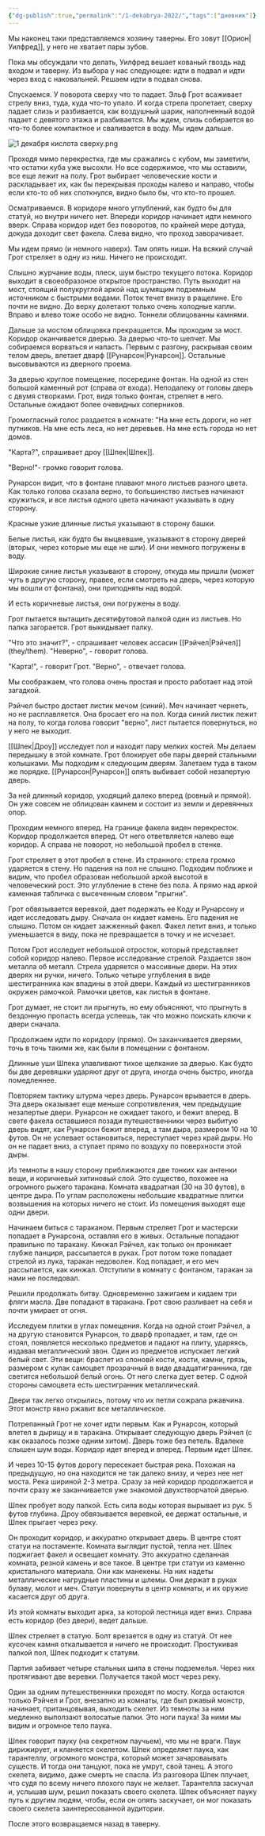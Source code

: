 ```yaml
---
{"dg-publish":true,"permalink":"/1-dekabrya-2022/","tags":["дневник"]}
---
```


Мы наконец таки представляемся хозяину таверны. Его зовут [[Орион\|Уилфред]], у него не хватает пары зубов. 

Пока мы обсуждали что делать, Уилфред вешает кованый гвоздь над входом и таверну. Из выбора у нас следующее: идти в подвал и идти через вход с наковальней. Решаем идти в подвал снова.

Спускаемся. У поворота сверху что то падает. Эльф Грот всаживает стрелу вниз, туда, куда что-то упало. И когда стрела пролетает, сверху падает слизь и разбивается, как воздушный шарик, наполненный водой падает с девятого этажа и разбивается. Мы ждем, слизь собирается во что-то более компактное и сваливается в воду. Мы идем дальше.

![1 декабря кислота сверху.png](/img/user/media/1%20%D0%B4%D0%B5%D0%BA%D0%B0%D0%B1%D1%80%D1%8F%20%D0%BA%D0%B8%D1%81%D0%BB%D0%BE%D1%82%D0%B0%20%D1%81%D0%B2%D0%B5%D1%80%D1%85%D1%83.png)

Проходя мимо перекрестка, где мы сражались с кубом, мы заметили, что остатки куба уже высохли. Но все содержимое, что мы оставили, все еще лежит на полу. Грот выбирает человеческие кости и раскладывает их, как бы перекрывая проходы налево и направо, чтобы если кто-то об них споткнулся, видно было бы, что кто-то прошел.

Осматриваемся. В коридоре много углублений, как будто бы для статуй, но внутри ничего нет. Впереди коридор начинает идти немного вверх. Справа коридор идет без поворотов, по крайней мере дотуда, докуда доходит свет факела. Слева видно, что проход заворачивает.

Мы идем прямо (и немного наверх). Там опять ниши. На всякий случай Грот стреляет в одну из ниш. Ничего не происходит.

Слышно журчание воды, плеск, шум быстро текущего потока. Коридор выходит в своеобразоное открытое пространство. Путь выходит на мост, стоящий полукруглой аркой над шумящим подземным источником с быстрыми водами. Поток течет внизу в ращелине. Его почти не видно. До верху долетают только очень холодные капли. Вправо и влево тоже особо не видно. Тоннели облицованны камнями.

Дальше за мостом облицовка прекращается. Мы проходим за мост. Коридор оканчивается дверью. За дверью что-то шепчет. Мы собираемся ворваться и напасть. Первым с разгону, раскрывая своим телом дверь, влетает дварф [[Рунарсон\|Рунарсон]]. Остальные высовываются из дверного проема. 

За дверью круглое помещение, посередине фонтан. На одной из стен большой каменный рот (справа от входа). Неподалеку от головы дверь с двумя створками. Грот, видя только фонтан, стреляет в него. Остальные ожидают более очевидных соперников.

Громогласный голос раздается в комнате: "На мне есть дороги, но нет путников. На мне есть леса, но нет деревьев. На мне есть города но нет домов.

"Карта?", спрашивает дроу [[Шпек\|Шпек]].

"Верно!"- громко говорит голова.

Рунарсон видит, что в фонтане плавают много листьев разного цвета. Как только голова сказала верно, то большинство листьев начинают кружиться, и все листья одного цвета начинают указывать в одну сторону.

Красные узкие длинные листья указывают в сторону башки.

Белые листья, как будто бы выцвевшие, указывают в сторону дверей (вторых, через которые мы еще не шли). И они немного погружены в воду.

Широкие синие листья указывают в сторону, откуда мы пришли (может чуть в другую сторону, правее, если смотреть на дверь, через которую мы вошли от фонтана), они приподняты над водой.

И есть коричневые листья, они погружены в воду. 

<style> .container {font-family: sans-serif; text-align: center;} .button-wrapper button {z-index: 1;height: 40px; width: 100px; margin: 10px;padding: 5px;} .excalidraw .App-menu_top .buttonList { display: flex;} .excalidraw-wrapper { height: 800px; margin: 50px; position: relative;} :root[dir="ltr"] .excalidraw .layer-ui__wrapper .zen-mode-transition.App-menu_bottom--transition-left {transform: none;} </style><script src="https://cdn.jsdelivr.net/npm/react@17/umd/react.production.min.js"></script><script src="https://cdn.jsdelivr.net/npm/react-dom@17/umd/react-dom.production.min.js"></script><script type="text/javascript" src="https://cdn.jsdelivr.net/npm/@excalidraw/excalidraw@0/dist/excalidraw.production.min.js"></script><div id="комната_с_фонтаном_и_лицомexcalidraw.md1"></div><script>(function(){const InitialData={"type":"excalidraw","version":2,"source":"https://github.com/zsviczian/obsidian-excalidraw-plugin/releases/tag/2.0.16","elements":[{"type":"ellipse","version":219,"versionNonce":1492167325,"isDeleted":false,"id":"8664RiWIOQjkC08qlhVL8","fillStyle":"solid","strokeWidth":2,"strokeStyle":"solid","roughness":1,"opacity":100,"angle":0,"x":-185,"y":-209.71875,"strokeColor":"#1e1e1e","backgroundColor":"transparent","width":292,"height":293,"seed":484390771,"groupIds":[],"frameId":null,"roundness":{"type":2},"boundElements":[],"updated":1703159960779,"link":null,"locked":false},{"type":"freedraw","version":232,"versionNonce":1914711005,"isDeleted":false,"id":"WLknqks968ukRpfBISxRy","fillStyle":"solid","strokeWidth":0.5,"strokeStyle":"solid","roughness":1,"opacity":100,"angle":0,"x":-45,"y":-226.71875,"strokeColor":"#1e1e1e","backgroundColor":"transparent","width":103,"height":39,"seed":1358239923,"groupIds":[],"frameId":null,"roundness":null,"boundElements":[],"updated":1703160135280,"link":null,"locked":false,"points":[[0,0],[-1,0],[-2,0],[-4,0],[-5,0],[-6,0],[-8,0],[-9,0],[-10,0],[-11,0],[-12,0],[-13,0],[-14,0],[-15,0],[-16,0],[-17,0],[-18,0],[-19,0],[-20,0],[-21,0],[-22,0],[-23,0],[-24,0],[-25,0],[-25,1],[-25,2],[-26,2],[-26,3],[-26,4],[-27,5],[-27,6],[-28,6],[-28,7],[-29,7],[-29,9],[-30,10],[-30,11],[-31,12],[-31,13],[-32,14],[-33,15],[-33,17],[-33,18],[-34,19],[-34,20],[-34,21],[-34,22],[-34,23],[-34,24],[-34,25],[-34,26],[-34,27],[-34,28],[-34,30],[-34,31],[-34,32],[-33,32],[-33,33],[-33,34],[-32,34],[-31,35],[-30,35],[-28,36],[-27,36],[-26,36],[-25,37],[-24,37],[-23,38],[-21,38],[-20,38],[-19,38],[-17,38],[-16,38],[-14,38],[-13,38],[-12,38],[-10,38],[-7,38],[-5,38],[-3,38],[-1,38],[0,38],[1,38],[2,38],[3,38],[4,38],[5,38],[6,38],[8,39],[9,39],[10,39],[11,39],[12,39],[14,39],[16,39],[17,39],[18,39],[19,39],[20,39],[21,39],[22,39],[24,39],[25,39],[26,39],[27,39],[28,39],[29,39],[30,39],[31,39],[32,39],[33,39],[35,39],[36,39],[37,39],[38,39],[40,39],[41,39],[42,39],[43,39],[44,39],[45,39],[46,39],[47,39],[48,39],[49,39],[50,39],[51,39],[52,39],[53,39],[54,39],[55,39],[56,39],[57,39],[58,39],[59,39],[60,39],[60,38],[61,37],[62,36],[63,35],[64,34],[65,33],[65,32],[66,31],[66,30],[67,30],[68,28],[68,27],[68,26],[69,26],[69,25],[69,24],[69,23],[69,22],[69,21],[69,20],[69,19],[69,18],[69,17],[69,16],[69,15],[69,14],[68,14],[67,13],[66,12],[66,11],[65,11],[65,10],[63,10],[62,10],[60,9],[59,8],[58,8],[57,8],[56,8],[55,8],[54,8],[53,7],[52,7],[51,7],[50,6],[49,6],[48,6],[47,5],[46,5],[46,4],[44,4],[43,4],[42,4],[41,4],[40,3],[38,3],[37,3],[36,2],[34,1],[32,1],[31,1],[29,0],[28,0],[27,0],[26,0],[25,0],[24,0],[23,0],[22,0],[20,0],[19,0],[18,0],[17,0],[16,0],[15,0],[13,0],[12,0],[11,0],[10,0],[7,0],[6,0],[5,0],[3,0],[2,0],[0,0],[-1,0],[-2,1],[-3,2],[-4,2],[-4,3],[-6,3],[-6,4],[0,0]],"lastCommittedPoint":null,"simulatePressure":true,"pressures":[]},{"type":"freedraw","version":27,"versionNonce":726416691,"isDeleted":false,"id":"lDcz1flAua2KPfhlFpHri","fillStyle":"solid","strokeWidth":0.5,"strokeStyle":"solid","roughness":1,"opacity":100,"angle":0,"x":-29,"y":-224.71875,"strokeColor":"#1e1e1e","backgroundColor":"transparent","width":2,"height":39,"seed":1668815891,"groupIds":[],"frameId":null,"roundness":null,"boundElements":[],"updated":1703160133035,"link":null,"locked":false,"points":[[0,0],[-1,0],[-1,1],[-1,4],[-1,5],[-1,8],[-1,10],[-1,11],[-1,13],[-1,16],[-1,17],[-1,20],[-1,22],[0,23],[1,26],[1,28],[1,29],[1,31],[1,32],[1,34],[1,35],[1,36],[1,38],[1,39],[1,39]],"lastCommittedPoint":null,"simulatePressure":true,"pressures":[]},{"type":"freedraw","version":180,"versionNonce":2123394749,"isDeleted":false,"id":"o09sPKiVKoBI-RekXqayY","fillStyle":"solid","strokeWidth":0.5,"strokeStyle":"solid","roughness":1,"opacity":100,"angle":0,"x":-128,"y":-175.71875,"strokeColor":"#1e1e1e","backgroundColor":"transparent","width":81,"height":96,"seed":1038953043,"groupIds":[],"frameId":null,"roundness":null,"boundElements":[],"updated":1703160129113,"link":null,"locked":false,"points":[[0,0],[1,0],[2,0],[2,-2],[3,-3],[3,-4],[4,-5],[4,-6],[4,-7],[5,-8],[5,-9],[6,-10],[6,-11],[6,-12],[6,-13],[6,-14],[6,-15],[6,-16],[6,-17],[6,-19],[6,-20],[6,-21],[6,-22],[6,-23],[6,-24],[6,-25],[6,-26],[6,-28],[6,-29],[6,-30],[6,-31],[5,-31],[5,-32],[4,-32],[3,-32],[1,-33],[0,-33],[-1,-34],[-3,-34],[-4,-34],[-6,-34],[-8,-34],[-10,-34],[-11,-34],[-12,-34],[-14,-34],[-15,-34],[-16,-34],[-16,-33],[-17,-33],[-18,-33],[-19,-32],[-20,-31],[-22,-30],[-23,-29],[-24,-28],[-26,-27],[-26,-26],[-27,-25],[-28,-25],[-29,-24],[-30,-24],[-31,-23],[-32,-22],[-33,-22],[-33,-21],[-34,-21],[-35,-20],[-36,-20],[-37,-18],[-38,-18],[-38,-17],[-39,-17],[-40,-16],[-41,-15],[-41,-14],[-42,-13],[-43,-12],[-44,-11],[-44,-10],[-45,-9],[-46,-9],[-47,-7],[-49,-6],[-50,-4],[-51,-4],[-52,-3],[-52,-1],[-53,-1],[-54,0],[-55,1],[-55,2],[-57,3],[-57,4],[-58,5],[-60,7],[-61,8],[-61,9],[-62,9],[-62,10],[-64,12],[-64,13],[-66,14],[-67,16],[-67,17],[-68,18],[-68,19],[-68,20],[-69,20],[-69,21],[-70,21],[-70,22],[-70,23],[-70,24],[-71,25],[-71,27],[-71,29],[-72,30],[-72,31],[-72,32],[-72,33],[-73,34],[-74,35],[-74,36],[-74,37],[-74,38],[-74,39],[-74,40],[-75,41],[-75,42],[-75,43],[-75,44],[-75,45],[-75,46],[-75,47],[-75,48],[-75,49],[-75,50],[-75,51],[-73,52],[-73,54],[-72,54],[-72,55],[-71,55],[-71,56],[-70,56],[-69,57],[-68,58],[-67,58],[-65,59],[-64,59],[-63,60],[-62,60],[-61,61],[-60,61],[-58,61],[-58,62],[-57,62],[-55,62],[-54,62],[-53,62],[-52,62],[-51,62],[-50,62],[-49,62],[-48,62],[-47,62],[-46,62],[-45,62],[-44,62],[-43,62],[-42,62],[-42,61],[-41,61],[-40,60],[-39,60],[-38,60],[-38,60]],"lastCommittedPoint":null,"simulatePressure":true,"pressures":[]},{"type":"freedraw","version":199,"versionNonce":262677171,"isDeleted":false,"id":"12O8SFlANIPAUbH9kPlk5","fillStyle":"solid","strokeWidth":0.5,"strokeStyle":"solid","roughness":1,"opacity":100,"angle":0,"x":-193,"y":-50.71875,"strokeColor":"#1e1e1e","backgroundColor":"transparent","width":58,"height":80,"seed":1731740979,"groupIds":[],"frameId":null,"roundness":null,"boundElements":[],"updated":1703160146435,"link":null,"locked":false,"points":[[0,0],[-1,0],[-2,0],[-2,1],[-3,3],[-4,4],[-5,5],[-5,6],[-5,8],[-6,9],[-6,10],[-6,11],[-7,13],[-8,15],[-9,17],[-9,19],[-10,21],[-10,23],[-10,24],[-10,25],[-10,26],[-10,28],[-10,30],[-10,32],[-10,34],[-10,36],[-10,38],[-10,41],[-9,43],[-9,44],[-8,45],[-7,46],[-7,47],[-6,48],[-5,50],[-4,51],[-3,52],[-2,53],[-1,54],[0,55],[1,55],[2,56],[3,57],[4,58],[5,58],[6,59],[7,60],[8,61],[10,62],[11,63],[11,64],[12,65],[14,66],[15,67],[15,68],[16,68],[17,69],[18,69],[18,70],[19,70],[19,71],[20,72],[21,72],[21,73],[22,73],[22,74],[23,74],[23,75],[24,76],[25,76],[25,77],[26,77],[27,78],[28,78],[29,78],[30,79],[31,79],[32,79],[33,80],[34,80],[35,80],[36,80],[37,80],[38,80],[39,80],[40,80],[41,80],[42,79],[43,79],[44,78],[45,78],[46,77],[47,75],[47,74],[48,73],[48,71],[48,70],[48,68],[48,67],[48,65],[48,64],[48,63],[48,62],[48,61],[48,60],[48,59],[48,57],[48,56],[47,55],[47,54],[47,53],[46,51],[45,50],[45,49],[44,48],[44,46],[43,45],[42,44],[41,42],[40,40],[40,39],[40,38],[39,37],[38,36],[38,35],[37,34],[37,33],[37,31],[36,30],[35,28],[35,27],[34,26],[34,25],[33,23],[33,22],[32,21],[31,20],[31,18],[30,18],[30,17],[30,16],[29,15],[28,15],[28,14],[27,14],[27,13],[26,12],[25,11],[24,10],[23,9],[22,9],[21,7],[20,7],[19,7],[18,6],[16,5],[15,5],[14,3],[13,3],[12,3],[11,2],[10,2],[8,2],[8,1],[7,1],[6,1],[5,1],[4,1],[3,1],[2,1],[1,1],[0,1],[0,0]],"lastCommittedPoint":null,"simulatePressure":true,"pressures":[]},{"type":"freedraw","version":51,"versionNonce":1349848669,"isDeleted":false,"id":"w-SCaQEAVHn5ekokvvefD","fillStyle":"solid","strokeWidth":0.5,"strokeStyle":"solid","roughness":1,"opacity":100,"angle":0,"x":-151,"y":-11.71875,"strokeColor":"#1e1e1e","backgroundColor":"transparent","width":37,"height":21,"seed":1912106387,"groupIds":[],"frameId":null,"roundness":null,"boundElements":[],"updated":1703160148265,"link":null,"locked":false,"points":[[0,0],[-1,0],[-2,0],[-4,0],[-8,2],[-9,3],[-11,4],[-13,5],[-14,6],[-15,6],[-16,7],[-18,8],[-20,10],[-22,11],[-23,13],[-25,14],[-26,15],[-26,16],[-28,16],[-29,17],[-30,17],[-32,19],[-34,20],[-36,21],[-37,21],[-37,21]],"lastCommittedPoint":null,"simulatePressure":true,"pressures":[]},{"type":"arrow","version":49,"versionNonce":2075124893,"isDeleted":false,"id":"_fl5ned50x4g8W4z2OFok","fillStyle":"solid","strokeWidth":2,"strokeStyle":"solid","roughness":1,"opacity":100,"angle":0,"x":-60,"y":-78.71875,"strokeColor":"#e03131","backgroundColor":"transparent","width":69,"height":60,"seed":1678414195,"groupIds":[],"frameId":null,"roundness":{"type":2},"boundElements":[],"updated":1703160171366,"link":null,"locked":false,"startBinding":null,"endBinding":null,"lastCommittedPoint":null,"startArrowhead":null,"endArrowhead":"arrow","points":[[0,0],[-69,-60]]},{"type":"arrow","version":40,"versionNonce":999323613,"isDeleted":false,"id":"k-BfrcE8mB2ZTIxbavpfy","fillStyle":"solid","strokeWidth":2,"strokeStyle":"solid","roughness":1,"opacity":100,"angle":0,"x":-12,"y":-87.71875,"strokeColor":"#1971c2","backgroundColor":"transparent","width":40,"height":97,"seed":323553501,"groupIds":[],"frameId":null,"roundness":{"type":2},"boundElements":[],"updated":1703160167207,"link":null,"locked":false,"startBinding":null,"endBinding":null,"lastCommittedPoint":null,"startArrowhead":null,"endArrowhead":"arrow","points":[[0,0],[40,-97]]},{"type":"arrow","version":45,"versionNonce":1602010109,"isDeleted":false,"id":"rUpkvl0p_D_-kDKksbREX","fillStyle":"solid","strokeWidth":2,"strokeStyle":"solid","roughness":1,"opacity":100,"angle":0,"x":-1,"y":-57.71875,"strokeColor":"#f08c00","backgroundColor":"transparent","width":86,"height":18,"seed":1902788915,"groupIds":[],"frameId":null,"roundness":{"type":2},"boundElements":[],"updated":1703160205365,"link":null,"locked":false,"startBinding":{"elementId":"EAsXZGC6Xx2UZQxliEq_F","focus":0.17578267269808243,"gap":1.1560789388870774},"endBinding":null,"lastCommittedPoint":null,"startArrowhead":null,"endArrowhead":"arrow","points":[[0,0],[86,18]]},{"type":"arrow","version":43,"versionNonce":286893885,"isDeleted":false,"id":"PdrB2xQWrajqG-3F4g0oJ","fillStyle":"solid","strokeWidth":2,"strokeStyle":"solid","roughness":1,"opacity":30,"angle":0,"x":-82,"y":-60.71875,"strokeColor":"#1e1e1e","backgroundColor":"transparent","width":66,"height":48,"seed":100852541,"groupIds":[],"frameId":null,"roundness":{"type":2},"boundElements":[],"updated":1703160188918,"link":null,"locked":false,"startBinding":null,"endBinding":null,"lastCommittedPoint":null,"startArrowhead":null,"endArrowhead":"arrow","points":[[0,0],[-66,48]]},{"type":"ellipse","version":88,"versionNonce":1227075891,"isDeleted":false,"id":"EAsXZGC6Xx2UZQxliEq_F","fillStyle":"solid","strokeWidth":2,"strokeStyle":"solid","roughness":1,"opacity":100,"angle":0,"x":-91,"y":-111.71875,"strokeColor":"#1971c2","backgroundColor":"transparent","width":93,"height":76,"seed":1277693331,"groupIds":[],"frameId":null,"roundness":{"type":2},"boundElements":[{"id":"rUpkvl0p_D_-kDKksbREX","type":"arrow"}],"updated":1703160158287,"link":null,"locked":false},{"type":"text","version":81,"versionNonce":1980220829,"isDeleted":false,"id":"niMS2Ebn","fillStyle":"solid","strokeWidth":2,"strokeStyle":"solid","roughness":1,"opacity":100,"angle":0,"x":-285.5,"y":-208.21875,"strokeColor":"#1e1e1e","backgroundColor":"transparent","width":80.947265625,"height":45,"seed":1861598653,"groupIds":[],"frameId":null,"roundness":null,"boundElements":[],"updated":1703160125136,"link":null,"locked":false,"fontSize":36,"fontFamily":1,"text":"Лицо","rawText":"Лицо","textAlign":"left","verticalAlign":"top","containerId":null,"originalText":"Лицо","lineHeight":1.25,"baseline":32}],"appState":{"theme":"dark","viewBackgroundColor":"#ffffff","currentItemStrokeColor":"#f08c00","currentItemBackgroundColor":"transparent","currentItemFillStyle":"solid","currentItemStrokeWidth":0.5,"currentItemStrokeStyle":"solid","currentItemRoughness":1,"currentItemOpacity":30,"currentItemFontFamily":1,"currentItemFontSize":36,"currentItemTextAlign":"left","currentItemStartArrowhead":null,"currentItemEndArrowhead":"arrow","scrollX":348.4083557128906,"scrollY":266.882568359375,"zoom":{"value":2},"currentItemRoundness":"round","gridSize":null,"gridColor":{"Bold":"#C9C9C9FF","Regular":"#EDEDEDFF"},"currentStrokeOptions":null,"previousGridSize":null,"frameRendering":{"enabled":true,"clip":true,"name":true,"outline":true}},"files":{}};InitialData.scrollToContent=true;App=()=>{const e=React.useRef(null),t=React.useRef(null),[n,i]=React.useState({width:void 0,height:void 0});return React.useEffect(()=>{i({width:t.current.getBoundingClientRect().width,height:t.current.getBoundingClientRect().height});const e=()=>{i({width:t.current.getBoundingClientRect().width,height:t.current.getBoundingClientRect().height})};return window.addEventListener("resize",e),()=>window.removeEventListener("resize",e)},[t]),React.createElement(React.Fragment,null,React.createElement("div",{className:"excalidraw-wrapper",ref:t},React.createElement(ExcalidrawLib.Excalidraw,{ref:e,width:n.width,height:n.height,initialData:InitialData,viewModeEnabled:!0,zenModeEnabled:!0,gridModeEnabled:!1})))},excalidrawWrapper=document.getElementById("комната_с_фонтаном_и_лицомexcalidraw.md1");ReactDOM.render(React.createElement(App),excalidrawWrapper);})();</script>

Грот пытается вытащить десятифутовой палкой один из листьев. Но палка загорается. Грот выкидывает палку. 

"Что это значит?", - спрашивает человек ассасин [[Рэйчел\|Рэйчел]] (they/them).
"Неверно", - говорит голова.

"Карта!", - говорит Грот.
"Верно", - отвечает голова.

Мы соображаем, что голова очень простая и просто работает над этой загадкой.

Рэйчел быстро достает листик мечом (синий). Меч начинает чернеть, но не расплавляется. Она бросает его на пол. Когда синий листик лежит на полу, то когда голова говорит "верно", лист пытается повернуться, но у него не выходит.

[[Шпек\|Дроу]] исследует пол и находит пару мелких костей. Мы делаем передышку в этой комнате. Грот блокирует обе пары дверей стальными колышками. Мы подходим к следующим дверям. Залетаем туда в таком же порядке. [[Рунарсон\|Рунарсон]] опять выбивает собой незапертую дверь.

За ней длинный коридор, уходящий далеко вперед (ровный и прямой). Он уже совсем не облицован камнем и состоит из земли и деревянных опор.

Проходим немного вперед. На границе факела виден перекресток. Коридор продолжается вперед. От него ответвляется налево еще коридор. А справа не поворот, но небольшой пробел в стенке.

Грот стреляет в этот пробел в стене. Из странного: стрела громко ударяется в стену. Но падения на пол не слышно. Подходим поближе и видим, что пробел образован небольшой аркой высотой в человеческий рост. Это углубление в стене без пола. А прямо над аркой каменная табличка с высеченным словом "прыгни".

Грот обвязывается веревкой, дает подержать ее Коду и Рунарсону и идет исследовать дыру. Сначала он кидает камень. Его падения не слышно. Потом он кидает зажженный факел. Факел летит вниз, и только уменьшается в виду, пока не превращается в точку и не исчезает.

Потом Грот исследует небольшой отросток, который представляет собой коридор налево. Первое исследование стрелой. Раздается звон металла об металл. Стрела ударяется о массивные двери. На этих дверях ни ручки, ничего. Только четыре углубления в виде шестигранника как впадины в этой двери. Каждый из шестигранников окружен рамочкой. Рамочки цветов, как листья в фонтане.

Грот думает, не стоит ли прыгнуть, но ему объясняют, что прыгнуть в бездонную пропасть всегда успеешь, так что можно поискать ключи к двери сначала.

Продолжаем идти по коридору (прямо). Он заканчивается дверями, точь в точь такими же, как были в помещении с фонтаном.

Длинные уши Шпека улавливают тихое щелкание за дверью. Как будто бы две деревяшки ударяют друг от друга, иногда очень быстро, иногда помедленнее.

Повторяем тактику штурма через дверь. Рунарсон врывается в дверь. Эта дверь оказывает еще меньше сопротивления, чем предыдущие незапертые двери. Рунарсон не ожидает такого, и бежит вперед. В свете факела оставшиеся позади путешественники через выбитую дверь видят, как Рунарсон бежит вперед, а там дыра, размером 10 на 10 футов. Он не успевает остановиться, переступает через край дыры. Но он не падает вниз, а ступает прямо по воздуху по поверхности этой дыры. 

Из темноты в нашу сторону приближаются две тонких как антенки вещи, и коричневый хитиновый слой. Это существо, похожее на огромного рыжего таракана. Комната квадратная (30 на 30 футов), в центре дыра. По углам расположены небольшие квадратные плитки возвышения на которых ничего не стоит. Из помещения выходят еще одни двери.

Начинаем биться с тараканом. Первым стреляет Грот и мастерски попадает в Рунарсона, оставляя его в живых. Остальные попадают правильно по таракану. Кинжал Рэйчел, как только он проникает глубже панциря, рассыпается в руках. Грот потом тоже попадает стрелой из лука, таракан недоволен. Код попадает, и его меч рассыпается, как кинжал. Отступили в комнату с фонтаном, таракан за нами не последовал. 

Решили продолжать битву. Одновременно зажигаем и кидаем три фляги масла. Две попадают в таракана. Грот свою разливает на себя и почти умирает от огня.

Исследуем плитки в углах помещения. Когда на одной стоит Рэйчел, а на другую становится Рунарсон, то дварф пропадает, и там, где он стоял, появляется несколько предметов и падают на плиту, ударяясь, издавая металлический звон. Один из предметов испускает легкий белый свет. Эти вещи: браслет из слоновй кости, кости, камни, грязь, размером с кулак самоцвет прозрачный в виде двадцатигранника, где светится небольшой белый огонь. От него слегка дует ветер. С одной стороны самоцвета есть шестигранник металлический.

Двери так легко открылись, потому что их петли сожрала ржавчина. Этот монстр явно ржавит все металлическое.

Потрепанный Грот не хочет идти первым. Как и Рунарсон, который влетел в дырищу и в таракана. Открывает следующую дверь Рэйчел (с как оказалось позже одним хитом). Дверь тоже без петель. Вдалеке слышен шум воды. Коридор идет вперед и вперед. Первым идет Шпек.

И через 10-15 футов дорогу пересекает быстрая река. Похожая на предыдущую, но она находится не так далеко внизу, и через нее нет моста. Река шириной 2-3 метра. Сразу за ней коридор продолжается и почти сразу же заканчивается уже знакомой двухстворчатой дверью.

Шпек пробует воду палкой. Есть сила воды которая вырывает из рук. 5 футов глубина. Дроу обвязывается веревкой, ее держат остальные, и Шпек прыгает через реку.

Он проходит коридор, и аккуратно открывает дверь. В центре стоят статуи на постаменте. Комната выглядит пустой, тепла нет. Шпек поджигает факел и освещает комнату. Это аккуратно сделанная комната, резной камень и все такое. В центре три статуи из каменно кристального материала. Они как манекены. На них надеты металлические нагрудные пластины и шлемы. Они держат в руках булаву, молот и меч. Статуи повернуты в центр комнаты, и их оружие касается друг об друга. 

Из этой комнаты выходит арка, за которой лестница идет вниз. Справа есть коридор (без двери), ведет дальше.

Шпек стреляет в статую. Болт врезается в одну из статуй. От нее кусочек камня откалывается и ничего не происходит. Простукивая палкой пол, Шпек подходит к статуям.

Партия забивает четыре стальных шипа в стены подземелья. Через них протягивают две веревки. Получается такой мост через реку.

Один за одним путешественники проходят по мосту. Когда остаются только Рэйчел и Грот, внезапно из комнаты, где был ржавый монстр, начинает, пританцовывая, выходить скелет. Из темноты за ним медленно выползают волосатые палки. Это ноги паука! За ними мы видим и огромное тело паука.

Шпек говорит пауку (на секретном паучьем), что мы не враги. Паук дирижирует, и кланяется скелетом. 
Шпек определяет паука, как тарантеллу, огромного монстра, который может зачароваывать существ. И тогда они танцуют, пока не умрут, свой танец. А этого скелета, видимо, даже смерть не спасла. Из разговора Шпек плучает, что судя по всему ничего плохого паук не желает. Тарантелла заскучал и, услышав шум, решил показать своего скелета. Шпек объясняет пауку путь к другим людям, чтобы, если он опять заскучает, он мог показать своего скелета заинтересованной аудитории.

После этого возвращаемся назад в таверну.
